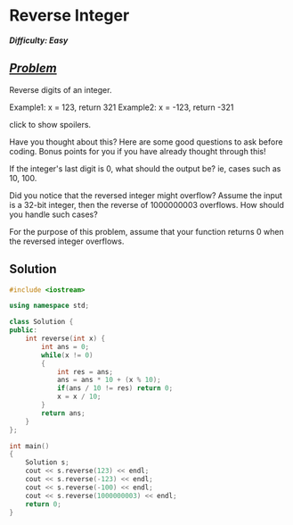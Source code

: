 # Reverse Integer

_**Difficulty: Easy**_

## _[Problem](https://leetcode.com/problems/reverse-integer/)_

Reverse digits of an integer.

Example1: x = 123, return 321
Example2: x = -123, return -321

click to show spoilers.

Have you thought about this?
Here are some good questions to ask before coding. Bonus points for you if you have already thought through this!

If the integer's last digit is 0, what should the output be? ie, cases such as 10, 100.

Did you notice that the reversed integer might overflow? Assume the input is a 32-bit integer, then the reverse of 1000000003 overflows. How should you handle such cases?

For the purpose of this problem, assume that your function returns 0 when the reversed integer overflows.

## Solution

```c++
#include <iostream>

using namespace std;

class Solution {
public:
    int reverse(int x) {
        int ans = 0;
        while(x != 0)
        {
            int res = ans;
            ans = ans * 10 + (x % 10);
            if(ans / 10 != res) return 0;
            x = x / 10;
        }
        return ans;
    }
};

int main()
{
    Solution s;
    cout << s.reverse(123) << endl;
    cout << s.reverse(-123) << endl;
    cout << s.reverse(-100) << endl;
    cout << s.reverse(1000000003) << endl;
    return 0;
}
```